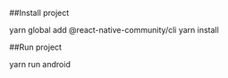 ##Install project

yarn global add @react-native-community/cli
yarn install

##Run project

yarn run android
